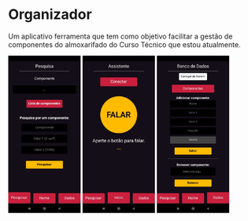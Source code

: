 # Organizador
  Um aplicativo ferramenta que tem como objetivo facilitar a gestão de componentes do almoxarifado do Curso Técnico que estou atualmente.
  
<img src="/assets/screenshots/search.jpeg" width="147" height="320">
<img src="/assets/screenshots/home.jpeg" width="147" height="320">
<img src="/assets/screenshots/db.jpeg" width="147" height="320">
